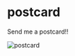 # postcard
Send me a postcard!!

![postcard](https://user-images.githubusercontent.com/67807290/155827343-84d53fa8-142f-45a1-9eae-a547e6eb2e61.jpg)
